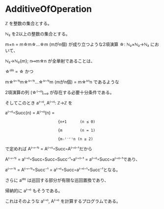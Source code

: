 # AdditiveOfOperation
ℤ を整数の集合とする。

ℕ₂ を2以上の整数の集合とする。

m+n = m☆m☆…☆m (mがn個) が成り立つような2項演算 ☆: ℕ₂×ℕ₂→ℕ₂ において、

ℕ₂→ℕ₂\{m}; n↦m☆n が全単射であることは、

☆⁽⁰⁾ = ☆ かつ

m☆⁽ʳ⁻¹⁾m☆⁽ʳ⁻¹⁾…☆⁽ʳ⁻¹⁾m (mがn個) = m☆⁽ʳ⁾n であるような

2項演算の列 (☆⁽⁻ʳ⁾)ᵣ₌₀ が存在する必要十分条件である。

そしてこのとき a⁽⁻ʳ⁾, A⁽⁻ʳ⁾: ℤ→ℤ を

a⁽⁻ʳ⁾◦Succ(n) = A⁽⁻ʳ⁾(n) =

                            {n+1      (n ≤ 0)

                            {m        (n = 1)

                            {m☆⁽⁻ʳ⁾n (n ≥ 2)                                         
                                                               
で定めれば A⁽⁻ʳ⁻¹⁾ = A⁽⁻ʳ⁾◦Succ◦A⁽⁻ʳ⁾⁻¹だから

A⁽⁻ʳ⁻¹⁾ = a⁽⁻ʳ⁾◦Succ◦Succ◦Succ⁻¹◦a⁽⁻ʳ⁾⁻¹ = a⁽⁻ʳ⁾◦Succ◦a⁽⁻ʳ⁾⁻¹であり、

a⁽⁻ʳ⁻¹⁾ = A⁽⁻ʳ⁻¹⁾◦Succ⁻¹ = a⁽⁻ʳ⁾◦Succ◦a⁽⁻ʳ⁾⁻¹◦Succ⁻¹となる。

さらに a⁽⁰⁾ は巡回する部分が有限な巡回置換であり、

帰納的に a⁽⁻ʳ⁾ もそうである。

これはそのような a⁽⁻ʳ⁾, A⁽⁻ʳ⁾ を計算するプログラムである。
